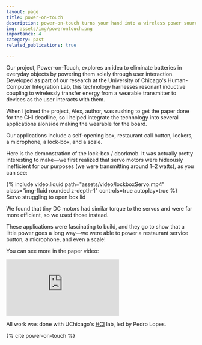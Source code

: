```yaml
---
layout: page
title: power-on-touch
description: power-on-touch turns your hand into a wireless power source
img: assets/img/powerontouch.png
importance: 4
category: past
related_publications: true

---
```


Our project, Power-on-Touch, explores an idea to eliminate batteries in everyday objects by powering them solely through user interaction. Developed as part of our research at the University of Chicago's Human-Computer Integration Lab, this technology harnesses resonant inductive coupling to wirelessly transfer energy from a wearable transmitter to devices as the user interacts with them.

When I joined the project, Alex, author, was rushing to get the paper done for the CHI deadline, so I helped integrate the technology into several applications alonside making the wearable for the board.

Our applications include a self-opening box, restaurant call button, lockers, a microphone, a lock-box, and a scale.

Here is the demonstration of the lock-box / doorknob. It was actually pretty interesting to make—we first realized that servo motors were hideously inefficient for our purposes (we were transmitting around 1–2 watts), as you can see:

<div class="row justify-content-center">
  <div class="col-12 col-md-8 col-lg-6 mt-3">
        {% include video.liquid path="assets/video/lockboxServo.mp4" class="img-fluid rounded z-depth-1" controls=true autoplay=true %}
    </div>
</div>
<div class="caption">
    Servo struggling to open box lid
</div>

We found that tiny DC motors had similar torque to the servos and were far more efficient, so we used those instead.

These applications were fascinating to build, and they go to show that a little power goes a long way—we were able to power a restaurant service button, a microphone, and even a scale!

You can see more in the paper video:

<div class="row">
    <div class="col-sm mt-3 mt-md-0">
        <div class="ratio ratio-16x9">
            <iframe src="https://www.youtube.com/embed/7ZPMr30xVdE" title="Power-on-Touch Demo Video" frameborder="0" allow="accelerometer; autoplay; clipboard-write; encrypted-media; gyroscope; picture-in-picture" allowfullscreen></iframe>
        </div>
    </div>
</div>

All work was done with UChicago's <a href="https://lab.plopes.org/">HCI</a> lab, led by Pedro Lopes.

{% cite power-on-touch %}
